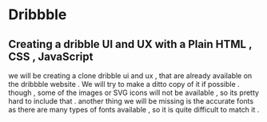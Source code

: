# Dribbble 
## Creating a dribble UI and UX with a Plain HTML , CSS , JavaScript

we  will be creating a clone dribble ui and ux , that are already available on the dribbble website . We will try to make a ditto copy of it if possible . though , some of the images or SVG icons will not be available , so its pretty hard to include that . another thing we will be missing is the accurate fonts as there are many types of fonts available , so it is quite difficult to match it . 
<br>
